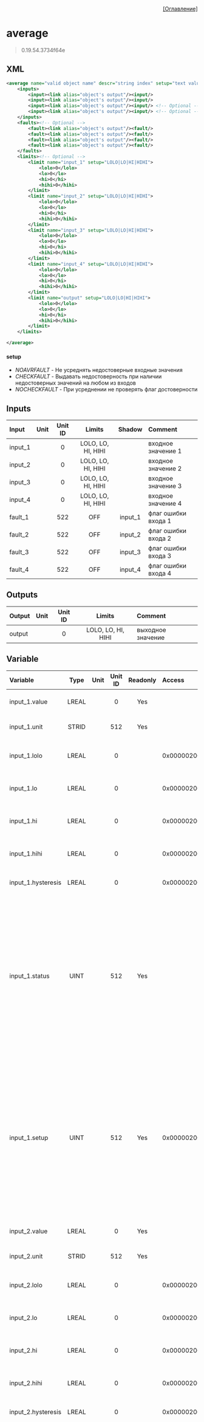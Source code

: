 <p align='right'><a href='index.html'>[Оглавление]</a></p>

# average
> 0.19.54.3734f64e
## XML
````xml
<average name="valid object name" descr="string index" setup="text value" >
	<inputs>
		<input><link alias="object's output"/><input/>
		<input><link alias="object's output"/><input/>
		<input><link alias="object's output"/><input/> <!-- Optional -->
		<input><link alias="object's output"/><input/> <!-- Optional -->
	</inputs>
	<faults><!-- Optional -->
		<fault><link alias="object's output"/><fault/>
		<fault><link alias="object's output"/><fault/>
		<fault><link alias="object's output"/><fault/>
		<fault><link alias="object's output"/><fault/>
	</faults>
	<limits><!-- Optional -->
		<limit name="input_1" setup="LOLO|LO|HI|HIHI">
			<lolo>0</lolo>
			<lo>0</lo>
			<hi>0</hi>
			<hihi>0</hihi>
		</limit>
		<limit name="input_2" setup="LOLO|LO|HI|HIHI">
			<lolo>0</lolo>
			<lo>0</lo>
			<hi>0</hi>
			<hihi>0</hihi>
		</limit>
		<limit name="input_3" setup="LOLO|LO|HI|HIHI">
			<lolo>0</lolo>
			<lo>0</lo>
			<hi>0</hi>
			<hihi>0</hihi>
		</limit>
		<limit name="input_4" setup="LOLO|LO|HI|HIHI">
			<lolo>0</lolo>
			<lo>0</lo>
			<hi>0</hi>
			<hihi>0</hihi>
		</limit>
		<limit name="output" setup="LOLO|LO|HI|HIHI">
			<lolo>0</lolo>
			<lo>0</lo>
			<hi>0</hi>
			<hihi>0</hihi>
		</limit>
	</limits>

</average>
````

#### setup
* _NOAVRFAULT_  - Не усреднять недостоверные входные значения
* _CHECKFAULT_  - Выдавать недостоверность при наличии недостоверных значений на любом из входов
* _NOCHECKFAULT_  - При усреднении не проверять флаг достоверности

## Inputs
Input | Unit | Unit ID | Limits | Shadow | Comment
:-- |:--:|:--:|:--:|:--:|:--
input_1 |  | 0 | LOLO, LO, HI, HIHI |  | входное значение 1
input_2 |  | 0 | LOLO, LO, HI, HIHI |  | входное значение 2
input_3 |  | 0 | LOLO, LO, HI, HIHI |  | входное значение 3
input_4 |  | 0 | LOLO, LO, HI, HIHI |  | входное значение 4
fault_1 |  | 522 | OFF | input_1 | флаг ошибки входа 1
fault_2 |  | 522 | OFF | input_2 | флаг ошибки входа 2
fault_3 |  | 522 | OFF | input_3 | флаг ошибки входа 3
fault_4 |  | 522 | OFF | input_4 | флаг ошибки входа 4

## Outputs
Output | Unit | Unit ID | Limits | Comment
:-- |:--:|:--:|:--:|:--
output |  | 0 | LOLO, LO, HI, HIHI | выходное значение

## Variable
Variable | Type | Unit | Unit ID | Readonly | Access | Comment
:-- |:--:|:--:|:--:|:--:|:-- |:--
input_1.value | LREAL |  | 0 | Yes |   | входное значение 1. Текущее значение
input_1.unit | STRID |  | 512 | Yes |   | входное значение 1. Единицы измерения
input_1.lolo | LREAL |  | 0 |  | 0x00000200 | входное значение 1. Значение аварийного минимума
input_1.lo | LREAL |  | 0 |  | 0x00000200 | входное значение 1. Значение предаварийного минимума
input_1.hi | LREAL |  | 0 |  | 0x00000200 | входное значение 1. Значение предаварийного максимума
input_1.hihi | LREAL |  | 0 |  | 0x00000200 | входное значение 1. Значение аварийного максимума
input_1.hysteresis | LREAL |  | 0 |  | 0x00000200 | входное значение 1. Значение гистерезиса
input_1.status | UINT |  | 512 | Yes |   | входное значение 1. Статус:<br/>0: Неопределен<br/>1: Недействительное значение<br/>2: Значение ниже аварийного минимума<br/>3: Значение ниже предаварийного минимума<br/>4: Значение в рабочем диапазоне<br/>5: Значение выше предаварийного максимума<br/>6: Значение выше аварийного максимума<br/>
input_1.setup | UINT |  | 512 | Yes | 0x00000200 | входное значение 1. Настройка:<br/>0x0001: Не выдавать сообщения<br/>0x0002: Выдавать сообщение аварийного минимума<br/>0x0004: Выдавать сообщение предаварийного минимума<br/>0x0008: Выдавать сообщение предаварийного максимума<br/>0x0010: Выдавать сообщение аварийного максимума<br/>
input_2.value | LREAL |  | 0 | Yes |   | входное значение 2. Текущее значение
input_2.unit | STRID |  | 512 | Yes |   | входное значение 2. Единицы измерения
input_2.lolo | LREAL |  | 0 |  | 0x00000200 | входное значение 2. Значение аварийного минимума
input_2.lo | LREAL |  | 0 |  | 0x00000200 | входное значение 2. Значение предаварийного минимума
input_2.hi | LREAL |  | 0 |  | 0x00000200 | входное значение 2. Значение предаварийного максимума
input_2.hihi | LREAL |  | 0 |  | 0x00000200 | входное значение 2. Значение аварийного максимума
input_2.hysteresis | LREAL |  | 0 |  | 0x00000200 | входное значение 2. Значение гистерезиса
input_2.status | UINT |  | 512 | Yes |   | входное значение 2. Статус:<br/>0: Неопределен<br/>1: Недействительное значение<br/>2: Значение ниже аварийного минимума<br/>3: Значение ниже предаварийного минимума<br/>4: Значение в рабочем диапазоне<br/>5: Значение выше предаварийного максимума<br/>6: Значение выше аварийного максимума<br/>
input_2.setup | UINT |  | 512 | Yes | 0x00000200 | входное значение 2. Настройка:<br/>0x0001: Не выдавать сообщения<br/>0x0002: Выдавать сообщение аварийного минимума<br/>0x0004: Выдавать сообщение предаварийного минимума<br/>0x0008: Выдавать сообщение предаварийного максимума<br/>0x0010: Выдавать сообщение аварийного максимума<br/>
input_3.value | LREAL |  | 0 | Yes |   | входное значение 3. Текущее значение
input_3.unit | STRID |  | 512 | Yes |   | входное значение 3. Единицы измерения
input_3.lolo | LREAL |  | 0 |  | 0x00000200 | входное значение 3. Значение аварийного минимума
input_3.lo | LREAL |  | 0 |  | 0x00000200 | входное значение 3. Значение предаварийного минимума
input_3.hi | LREAL |  | 0 |  | 0x00000200 | входное значение 3. Значение предаварийного максимума
input_3.hihi | LREAL |  | 0 |  | 0x00000200 | входное значение 3. Значение аварийного максимума
input_3.hysteresis | LREAL |  | 0 |  | 0x00000200 | входное значение 3. Значение гистерезиса
input_3.status | UINT |  | 512 | Yes |   | входное значение 3. Статус:<br/>0: Неопределен<br/>1: Недействительное значение<br/>2: Значение ниже аварийного минимума<br/>3: Значение ниже предаварийного минимума<br/>4: Значение в рабочем диапазоне<br/>5: Значение выше предаварийного максимума<br/>6: Значение выше аварийного максимума<br/>
input_3.setup | UINT |  | 512 | Yes | 0x00000200 | входное значение 3. Настройка:<br/>0x0001: Не выдавать сообщения<br/>0x0002: Выдавать сообщение аварийного минимума<br/>0x0004: Выдавать сообщение предаварийного минимума<br/>0x0008: Выдавать сообщение предаварийного максимума<br/>0x0010: Выдавать сообщение аварийного максимума<br/>
input_4.value | LREAL |  | 0 | Yes |   | входное значение 4. Текущее значение
input_4.unit | STRID |  | 512 | Yes |   | входное значение 4. Единицы измерения
input_4.lolo | LREAL |  | 0 |  | 0x00000200 | входное значение 4. Значение аварийного минимума
input_4.lo | LREAL |  | 0 |  | 0x00000200 | входное значение 4. Значение предаварийного минимума
input_4.hi | LREAL |  | 0 |  | 0x00000200 | входное значение 4. Значение предаварийного максимума
input_4.hihi | LREAL |  | 0 |  | 0x00000200 | входное значение 4. Значение аварийного максимума
input_4.hysteresis | LREAL |  | 0 |  | 0x00000200 | входное значение 4. Значение гистерезиса
input_4.status | UINT |  | 512 | Yes |   | входное значение 4. Статус:<br/>0: Неопределен<br/>1: Недействительное значение<br/>2: Значение ниже аварийного минимума<br/>3: Значение ниже предаварийного минимума<br/>4: Значение в рабочем диапазоне<br/>5: Значение выше предаварийного максимума<br/>6: Значение выше аварийного максимума<br/>
input_4.setup | UINT |  | 512 | Yes | 0x00000200 | входное значение 4. Настройка:<br/>0x0001: Не выдавать сообщения<br/>0x0002: Выдавать сообщение аварийного минимума<br/>0x0004: Выдавать сообщение предаварийного минимума<br/>0x0008: Выдавать сообщение предаварийного максимума<br/>0x0010: Выдавать сообщение аварийного максимума<br/>
fault_1.value | LREAL |  | 522 | Yes |   | флаг ошибки входа 1. Текущее значение
fault_1.unit | STRID |  | 512 | Yes |   | флаг ошибки входа 1. Единицы измерения
fault_2.value | LREAL |  | 522 | Yes |   | флаг ошибки входа 2. Текущее значение
fault_2.unit | STRID |  | 512 | Yes |   | флаг ошибки входа 2. Единицы измерения
fault_3.value | LREAL |  | 522 | Yes |   | флаг ошибки входа 3. Текущее значение
fault_3.unit | STRID |  | 512 | Yes |   | флаг ошибки входа 3. Единицы измерения
fault_4.value | LREAL |  | 522 | Yes |   | флаг ошибки входа 4. Текущее значение
fault_4.unit | STRID |  | 512 | Yes |   | флаг ошибки входа 4. Единицы измерения
output.value | LREAL |  | 0 | Yes |   | выходное значение. Текущее значение
output.unit | STRID |  | 512 | Yes |   | выходное значение. Единицы измерения
output.lolo | LREAL |  | 0 |  | 0x00000200 | выходное значение. Значение аварийного минимума
output.lo | LREAL |  | 0 |  | 0x00000200 | выходное значение. Значение предаварийного минимума
output.hi | LREAL |  | 0 |  | 0x00000200 | выходное значение. Значение предаварийного максимума
output.hihi | LREAL |  | 0 |  | 0x00000200 | выходное значение. Значение аварийного максимума
output.hysteresis | LREAL |  | 0 |  | 0x00000200 | выходное значение. Значение гистерезиса
output.status | UINT |  | 512 | Yes |   | выходное значение. Статус:<br/>0: Неопределен<br/>1: Недействительное значение<br/>2: Значение ниже аварийного минимума<br/>3: Значение ниже предаварийного минимума<br/>4: Значение в рабочем диапазоне<br/>5: Значение выше предаварийного максимума<br/>6: Значение выше аварийного максимума<br/>
output.setup | UINT |  | 512 | Yes | 0x00000200 | выходное значение. Настройка:<br/>0x0001: Не выдавать сообщения<br/>0x0002: Выдавать сообщение аварийного минимума<br/>0x0004: Выдавать сообщение предаварийного минимума<br/>0x0008: Выдавать сообщение предаварийного максимума<br/>0x0010: Выдавать сообщение аварийного максимума<br/>
setup | LREAL |  | 512 |  |   | Настройка:<br/>0: Не усреднять недостоверные входные значения<br/>1: Выдавать недостоверность при наличии недостоверных значений на любом из входов<br/>2: При усреднении не проверять флаг достоверности<br/>


> Единицы измерений для всех входных значений должны быть одинаковы! В противном случае конфигурация не будет загружена.
> Если указаны флаги недостоверности, то их количество должно быть равно количеству усредняемым входам.
[^mutable]: Если объект не привязан к модулю ввода-вывода, то данная переменная будет записываемой.


<p align='right'><a href='index.html'>[Оглавление]</a></p>

